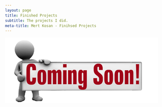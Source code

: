 ```yaml
---
layout: page
title: Finished Projects
subtitle: The projects I did.
meta-title: Mert Kosan - Finihsed Projects
---
```


![](/img/Coming-Soon.png)
